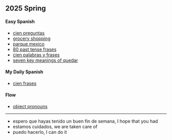 


## 2025 Spring

#### Easy Spanish

- [cien preguntas](https://www.youtube.com/watch?v=hpsgQkD27BA)
- [grocery shopping](https://www.youtube.com/watch?v=gUGPeMAFZtA)
- [parque mexico](https://www.youtube.com/watch?v=BhwnAYvzhm4)
- [80 past tense frases](https://www.youtube.com/watch?v=BVRBeWBFA5I)
- [cien palabras y frases](https://www.youtube.com/watch?v=CFmfVQx6kP4)
- [seven key meanings of quedar](https://www.youtube.com/watch?v=M9uY4QFZRK0)

#### My Daily Spanish

- [cien frases](https://www.youtube.com/watch?v=vyrXC5JDGTc)

#### Flow

- [object pronouns](./../grammar/object-pronouns.md)

---
- espero que hayas tenido un buen fin de semana, I hope that you had
- estamos cuidados, we are taken care of
- puedo hacerlo, I can do it
